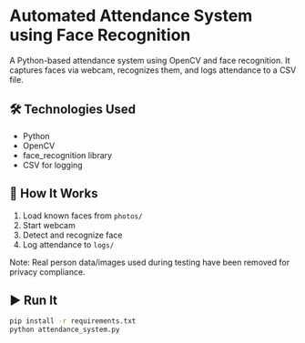 # Automated Attendance System using Face Recognition

A Python-based attendance system using OpenCV and face recognition. It captures faces via webcam, recognizes them, and logs attendance to a CSV file.

## 🛠 Technologies Used
- Python
- OpenCV
- face_recognition library
- CSV for logging

## 📁 How It Works
1. Load known faces from `photos/`
2. Start webcam
3. Detect and recognize face
4. Log attendance to `logs/`

Note: Real person data/images used during testing have been removed for privacy compliance.

## ▶️ Run It

```bash
pip install -r requirements.txt
python attendance_system.py
